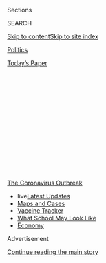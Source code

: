 <div id="app">

<div>

<div>

<div>

<div class="NYTAppHideMasthead css-1q2w90k e1suatyy0">

<div class="section css-ui9rw0 e1suatyy2">

<div class="css-eph4ug er09x8g0">

<div class="css-6n7j50">

</div>

<span class="css-1dv1kvn">Sections</span>

<div class="css-10488qs">

<span class="css-1dv1kvn">SEARCH</span>

</div>

[Skip to content](#site-content)[Skip to site
index](#site-index)

</div>

<div id="masthead-section-label" class="css-1wr3we4 eaxe0e00">

[Politics](https://www.nytimes.com/section/politics)

</div>

<div class="css-10698na e1huz5gh0">

</div>

</div>

<div id="masthead-bar-one" class="section hasLinks css-15hmgas e1csuq9d3">

<div class="css-uqyvli e1csuq9d0">

</div>

<div class="css-1uqjmks e1csuq9d1">

</div>

<div class="css-9e9ivx">

[](https://myaccount.nytimes.com/auth/login?response_type=cookie&client_id=vi)

</div>

<div class="css-1bvtpon e1csuq9d2">

[Today’s
Paper](https://www.nytimes.com/section/todayspaper)

</div>

</div>

</div>

</div>

<div data-aria-hidden="false">

<div id="site-content" data-role="main">

<div>

<div class="css-1aor85t" style="opacity:0.000000001;z-index:-1;visibility:hidden">

<div class="css-1hqnpie">

<div class="css-epjblv">

<span class="css-17xtcya">[Politics](/section/politics)</span><span class="css-x15j1o">|</span><span class="css-fwqvlz">Thomas
Massie, House’s ‘Mr. No,’ Tries to Force Vote on Coronavirus Aid
Bill</span>

</div>

<div class="css-k008qs">

<div class="css-1iwv8en">

<span class="css-18z7m18"></span>

<div>

</div>

</div>

<span class="css-1n6z4y">https://nyti.ms/2QKR1Eb</span>

<div class="css-1705lsu">

<div class="css-4xjgmj">

<div class="css-4skfbu" data-role="toolbar" data-aria-label="Social Media Share buttons, Save button, and Comments Panel with current comment count" data-testid="share-tools">

  - 
  - 
  - 
  - 
    
    <div class="css-6n7j50">
    
    </div>

  - 

</div>

</div>

</div>

</div>

</div>

</div>

<div id="NYT_TOP_BANNER_REGION" class="css-13pd83m">

<div>

<div id="styln-prism-menu-1592847958612" class="section interactive-content interactive-size-medium css-1edisqu">

<div class="css-17ih8de interactive-body">

<div id="scroll-container" class="css-1gj85ro">

[<span class="styln-title-wrap"><span class="css-1pje3qr">The
Coronavirus</span><span class="css-1pje3qr">
Outbreak</span></span>](https://www.nytimes.com/news-event/coronavirus?action=click&pgtype=Article&state=default&region=TOP_BANNER&context=storylines_menu)

  - <span class="css-kqxiym" data-emphasize="true">live</span>[Latest
    Updates](https://www.nytimes.com/2020/08/01/world/coronavirus-covid-19.html?action=click&pgtype=Article&state=default&region=TOP_BANNER&context=storylines_menu)
  - [Maps and
    Cases](https://www.nytimes.com/interactive/2020/us/coronavirus-us-cases.html?action=click&pgtype=Article&state=default&region=TOP_BANNER&context=storylines_menu)
  - [Vaccine
    Tracker](https://www.nytimes.com/interactive/2020/science/coronavirus-vaccine-tracker.html?action=click&pgtype=Article&state=default&region=TOP_BANNER&context=storylines_menu)
  - [What School May Look
    Like](https://www.nytimes.com/interactive/2020/07/29/us/schools-reopening-coronavirus.html?action=click&pgtype=Article&state=default&region=TOP_BANNER&context=storylines_menu)
  - [Economy](https://www.nytimes.com/live/2020/07/31/business/stock-market-today-coronavirus?action=click&pgtype=Article&state=default&region=TOP_BANNER&context=storylines_menu)

</div>

</div>

</div>

</div>

</div>

<div id="top-wrapper" class="css-1sy8kpn">

<div id="top-slug" class="css-l9onyx">

Advertisement

</div>

[Continue reading the main
story](#after-top)

<div class="ad top-wrapper" style="text-align:center;height:100%;display:block;min-height:250px">

<div id="top" class="place-ad" data-position="top" data-size-key="top">

</div>

</div>

<div id="after-top">

</div>

</div>

<div>

<div id="sponsor-wrapper" class="css-1hyfx7x">

<div id="sponsor-slug" class="css-19vbshk">

Supported by

</div>

[Continue reading the main
story](#after-sponsor)

<div id="sponsor" class="ad sponsor-wrapper" style="text-align:center;height:100%;display:block">

</div>

<div id="after-sponsor">

</div>

</div>

<div class="css-186x18t">

</div>

<div class="css-1vkm6nb ehdk2mb0">

# Thomas Massie, House’s ‘Mr. No,’ Tries to Force Vote on Coronavirus Aid Bill

</div>

The Kentucky libertarian’s tactics failed, but not before forcing
lawmakers back to the Capitol for passage of the $2 trillion coronavirus
stimulus package, infuriating them and President
Trump.

<div class="css-79elbk" data-testid="photoviewer-wrapper">

<div class="css-z3e15g" data-testid="photoviewer-wrapper-hidden">

</div>

<div class="css-1a48zt4 ehw59r15" data-testid="photoviewer-children">

![<span class="css-16f3y1r e13ogyst0" data-aria-hidden="true">Representative
Thomas Massie, Republican of Kentucky, has often been the only lawmaker
to oppose otherwise broadly supported
measures.</span><span class="css-cnj6d5 e1z0qqy90" itemprop="copyrightHolder"><span class="css-1ly73wi e1tej78p0">Credit...</span><span><span>Anna
Moneymaker/The New York
Times</span></span></span>](https://static01.nyt.com/images/2020/03/27/us/politics/27dc-virus-massie-sub/merlin_171040413_11f7f836-1309-4f46-8524-4ce048b7b866-articleLarge.jpg?quality=75&auto=webp&disable=upscale)

</div>

</div>

<div class="css-18e8msd">

<div class="css-vp77d3 epjyd6m0">

<div class="css-hus3qt ey68jwv0" data-aria-hidden="true">

[![Catie
Edmondson](https://static01.nyt.com/images/2019/11/20/us/politics/catie-edmonson-twitter-chatblog/catie-edmonson-twitter-chatblog-thumbLarge.png
"Catie Edmondson")](https://www.nytimes.com/by/catie-edmondson)

</div>

<div class="css-1baulvz">

By [<span class="css-1baulvz last-byline" itemprop="name">Catie
Edmondson</span>](https://www.nytimes.com/by/catie-edmondson)

</div>

</div>

  - 
    
    <div class="css-ld3wwf e16638kd2">
    
    March 27,
    2020
    
    </div>

  - 
    
    <div class="css-4xjgmj">
    
    <div class="css-d8bdto" data-role="toolbar" data-aria-label="Social Media Share buttons, Save button, and Comments Panel with current comment count" data-testid="share-tools">
    
      - 
      - 
      - 
      - 
        
        <div class="css-6n7j50">
        
        </div>
    
      - 
    
    </div>
    
    </div>

</div>

</div>

<div class="section meteredContent css-1r7ky0e" name="articleBody" itemprop="articleBody">

<div class="css-1fanzo5 StoryBodyCompanionColumn">

<div class="css-53u6y8">

WASHINGTON — When Representative Thomas Massie heard that House leaders
wanted to pass a [$2 trillion stimulus
measure](https://www.nytimes.com/2020/03/26/us/coronavirus-senate-stimulus-package.html?action=click&module=Top%20Stories&pgtype=Homepage&action=click&module=RelatedLinks&pgtype=Article)
to respond to the coronavirus without so much as a recorded vote, he
swung into outraged action.

He got into his black Tesla on Wednesday and began the drive from his
home in northeastern Kentucky to the Capitol, determined to object to
its quick passage and insist that lawmakers show up in person — in
defiance of public health advice — to register their support or
opposition.

“I came here to make sure our republic doesn’t die by unanimous consent
and empty chamber,” he said on the House floor on Friday.

Mr. Massie, the libertarian whose contrarian streak has earned him [the
moniker](https://www.politico.com/story/2013/01/kentucky-rep-earns-name-for-himself-by-voting-no-086318)
[“Mr. No,](https://www.youtube.com/watch?v=HTSqyyOC4Jc)” ultimately
failed when House leaders in both parties united to deflect his stunt,
assembling enough lawmakers in the chamber for a quorum and allowing
[the bill to pass by voice vote after
all](https://www.nytimes.com/2020/03/27/us/politics/coronavirus-house-voting.html).
President Trump signed the bill later in the afternoon, sending direct
payments and jobless aid to taxpayers, help to states and hospitals
battling the disease, and government bailouts to businesses battered by
the crisis.

</div>

</div>

<div class="css-1fanzo5 StoryBodyCompanionColumn">

<div class="css-53u6y8">

But putting down his one-man revolt required scores of House members to
scramble late Thursday to return to Washington from all corners of the
country, infuriated and terrified as they put their health on the line
amid a rapidly spreading pandemic to grudgingly board empty flights or
drive back to the Capitol.

Mr. Massie has never been one of the more beloved members of the House,
but on Friday, he became in short order its most reviled representative,
bringing together Democrats and Republicans — who had spent days
fighting bitterly over the economic aid bill — around shared contempt
for one man.

“Looks like a third rate Grandstander named @RepThomasMassie, a
Congressman from, unfortunately, a truly GREAT state, Kentucky, wants to
vote against the new Save Our Workers Bill in Congress,” [President
Trump wrote in his first of two Twitter
rebukes](https://twitter.com/realDonaldTrump/status/1243534441772974081),
in which he suggested that Mr. Massie should be expelled from the
Republican Party. “He just wants the
publicity.”

<div id="NYT_MAIN_CONTENT_1_REGION" class="css-9tf9ac">

<div>

<div id="styln-covid-updates-world" class="section interactive-content interactive-size-medium css-1ftcdic">

<div class="css-17ih8de interactive-body">

<div id="styln-briefing-block" data-asset-id="QXJ0aWNsZTpueXQ6Ly9hcnRpY2xlLzhiMjRmNTQ0LWVhMmUtNTlmNC1hMDZiLTM0YWI3YTlmN2E4YQ==">

<div class="briefing-block-header-section">

# [Latest Updates: Global Coronavirus Outbreak](https://www.nytimes.com/2020/08/01/world/coronavirus-covid-19.html?action=click&pgtype=Article&state=default&region=MAIN_CONTENT_1&context=storylines_live_updates)

<div class="briefing-block-ts">

Updated 2020-08-02T10:04:29.623Z

</div>

</div>

  - [The U.S. reels as July cases more than double the total of any
    other
    month.](https://www.nytimes.com/2020/08/01/world/coronavirus-covid-19.html?action=click&pgtype=Article&state=default&region=MAIN_CONTENT_1&context=storylines_live_updates#link-34047410)
  - [Top U.S. officials work to break an impasse over the federal
    jobless
    benefit.](https://www.nytimes.com/2020/08/01/world/coronavirus-covid-19.html?action=click&pgtype=Article&state=default&region=MAIN_CONTENT_1&context=storylines_live_updates#link-780ec966)
  - [Its outbreak untamed, Melbourne goes into even greater
    lockdown.](https://www.nytimes.com/2020/08/01/world/coronavirus-covid-19.html?action=click&pgtype=Article&state=default&region=MAIN_CONTENT_1&context=storylines_live_updates#link-2bc8948)

<div class="briefing-block-footer">

<div class="briefing-block-footer-meta">

[See more
updates](https://www.nytimes.com/2020/08/01/world/coronavirus-covid-19.html?action=click&pgtype=Article&state=default&region=MAIN_CONTENT_1&context=storylines_live_updates)

</div>

<div class="briefing-block-briefinglinks">

<span>More live coverage:</span>
[Markets](https://www.nytimes.com/live/2020/07/31/business/stock-market-today-coronavirus?action=click&pgtype=Article&state=default&region=MAIN_CONTENT_1&context=storylines_live_updates)

</div>

</div>

</div>

</div>

</div>

</div>

</div>

Not long after, John Kerry, the former secretary of state and Democratic
presidential nominee, [took to Twitter
himself](https://twitter.com/JohnKerry/status/1243552337429438464?s=20)
to declare that Mr. Massie “has tested positive for being an asshole,”
and should “be quarantined to prevent the spread of his massive
stupidity.”

“Never knew John Kerry had such a good sense of humor\!” [Mr. Trump
quipped](https://twitter.com/realDonaldTrump/status/1243572588200280064?s=20)
in a rare showing of bipartisan camaraderie. “Very impressed\!”

</div>

</div>

<div class="css-1fanzo5 StoryBodyCompanionColumn">

<div class="css-53u6y8">

A reporter happened upon a bipartisan venting of spleen against Mr.
Massie in the driveway outside the Capitol, in which Senator Dan
Sullivan, Republican of Alaska, was overheard telling Representative
Sean Patrick Maloney, Democrat of New York, of the Kentuckian: “What a
dumbass.”

“I can confirm that
[@RepThomasMassie](https://slack-redir.net/link?url=https%3A%2F%2Ftwitter.com%2FRepThomasMassie)
is indeed a dumbass,” [Mr. Maloney
tweeted](https://twitter.com/RepSeanMaloney/status/1243585547941154817?s=20),
confirming the conversation.

House leaders had planned to pass the mammoth government aid package by
voice vote in an effort to allow fewer representatives to return to
Washington, reducing the health risk to lawmakers. But that method can
be easily stymied by just one vocal objector, and despite
behind-the-scenes pleas delivered to the Kentucky Republican from
members of his own party, Mr. Massie refused to commit to allowing it.

That meant Democratic and Republican leaders, betting that Mr. Massie
would carry through on his threats, had to urge their members to come
back to the Capitol to form a quorum, even as public health officials
around the country advised against travel and large gatherings as a way
of slowing the spread of Covid-19, the disease caused by the
coronavirus.

They bet right.

</div>

</div>

<div class="css-cfo9c3">

</div>

<div class="css-1fanzo5 StoryBodyCompanionColumn">

<div class="css-53u6y8">

“The Constitution requires that a quorum of members be present to
conduct business in the House. Right now, millions of essential,
working-class Americans are still required to go to work during this
pandemic,” [Mr. Massie said in a lengthy
statement](https://twitter.com/RepThomasMassie/status/1243565643137454080?s=20)
on Friday morning announcing that he would force a vote. “Is it too much
to ask that the House do its job, just like the Senate did?”

A self-described constitutional conservative who has been known to sport
a tie bearing the Gadsden flag, Mr. Massie, 49, often takes lonely
stands. He routinely tweets contrarian takes using the hashtag
\#SassyWithMassie. In 2014, [Mr. Massie derailed a
bill](https://www.cincinnati.com/story/news/politics/2014/06/15/congressman-thinks-answer/10565771/)
the House was about to pass by voice vote to award an honor to the golf
legend Jack Nicklaus by demanding every lawmaker go on the record about
whether they supported such a commendation.

</div>

</div>

<div class="css-1fanzo5 StoryBodyCompanionColumn">

<div class="css-53u6y8">

Awarding a medal to Mr. Nicklaus, Mr. Massie argued, “is not a good use
of our resources,” adding that the golfer “didn’t die on the golf
course.”

His unwillingness to bend on even the smallest issue has charmed a slew
of powerful conservative groups, including the Club for Growth and
FreedomWorks. His closest friends on Capitol Hill are Representative
Justin Amash, the Republican turned independent from Michigan who is
also a frequent invoker of constitutional principle, and Senator Rand
Paul, Republican of
Kentucky.

<div id="NYT_MAIN_CONTENT_3_REGION" class="css-9tf9ac">

<div>

<div id="styln-prism-freeform-1594220623585" class="section interactive-content interactive-size-medium css-1ftcdic">

<div class="css-17ih8de interactive-body">

<div id="prism-freeform-block-62021" class="css-19mumt8" data-role="complementary" data-storyline="The Coronavirus Outbreak" data-truncated="true" tabindex="0">

<div class="css-a8d9oz">

<div class="css-eb027h">

[](https://www.nytimes.com/news-event/coronavirus?action=click&pgtype=Article&state=default&region=MAIN_CONTENT_3&context=storylines_faq)

### The Coronavirus Outbreak ›

#### Frequently Asked Questions

Updated July 27, 2020

  - #### Should I refinance my mortgage?
    
      - [It could be a good
        idea,](https://www.nytimes.com/article/coronavirus-money-unemployment.html?action=click&pgtype=Article&state=default&region=MAIN_CONTENT_3&context=storylines_faq)
        because mortgage rates have [never been
        lower.](https://www.nytimes.com/2020/07/16/business/mortgage-rates-below-3-percent.html?action=click&pgtype=Article&state=default&region=MAIN_CONTENT_3&context=storylines_faq)
        Refinancing requests have pushed mortgage applications to some
        of the highest levels since 2008, so be prepared to get in line.
        But defaults are also up, so if you’re thinking about buying a
        home, be aware that some lenders have tightened their standards.

  - #### What is school going to look like in September?
    
      - It is unlikely that many schools will return to a normal
        schedule this fall, requiring the grind of [online
        learning](https://www.nytimes.com/2020/06/05/us/coronavirus-education-lost-learning.html?action=click&pgtype=Article&state=default&region=MAIN_CONTENT_3&context=storylines_faq),
        [makeshift child
        care](https://www.nytimes.com/2020/05/29/us/coronavirus-child-care-centers.html?action=click&pgtype=Article&state=default&region=MAIN_CONTENT_3&context=storylines_faq)
        and [stunted
        workdays](https://www.nytimes.com/2020/06/03/business/economy/coronavirus-working-women.html?action=click&pgtype=Article&state=default&region=MAIN_CONTENT_3&context=storylines_faq)
        to continue. California’s two largest public school districts —
        Los Angeles and San Diego — said on July 13, that [instruction
        will be remote-only in the
        fall](https://www.nytimes.com/2020/07/13/us/lausd-san-diego-school-reopening.html?action=click&pgtype=Article&state=default&region=MAIN_CONTENT_3&context=storylines_faq),
        citing concerns that surging coronavirus infections in their
        areas pose too dire a risk for students and teachers. Together,
        the two districts enroll some 825,000 students. They are the
        largest in the country so far to abandon plans for even a
        partial physical return to classrooms when they reopen in
        August. For other districts, the solution won’t be an
        all-or-nothing approach. [Many
        systems](https://bioethics.jhu.edu/research-and-outreach/projects/eschool-initiative/school-policy-tracker/),
        including the nation’s largest, New York City, are devising
        [hybrid
        plans](https://www.nytimes.com/2020/06/26/us/coronavirus-schools-reopen-fall.html?action=click&pgtype=Article&state=default&region=MAIN_CONTENT_3&context=storylines_faq)
        that involve spending some days in classrooms and other days
        online. There’s no national policy on this yet, so check with
        your municipal school system regularly to see what is happening
        in your community.

  - #### Is the coronavirus airborne?
    
      - The coronavirus [can stay aloft for hours in tiny droplets in
        stagnant
        air](https://www.nytimes.com/2020/07/04/health/239-experts-with-one-big-claim-the-coronavirus-is-airborne.html?action=click&pgtype=Article&state=default&region=MAIN_CONTENT_3&context=storylines_faq),
        infecting people as they inhale, mounting scientific evidence
        suggests. This risk is highest in crowded indoor spaces with
        poor ventilation, and may help explain super-spreading events
        reported in meatpacking plants, churches and restaurants. [It’s
        unclear how often the virus is
        spread](https://www.nytimes.com/2020/07/06/health/coronavirus-airborne-aerosols.html?action=click&pgtype=Article&state=default&region=MAIN_CONTENT_3&context=storylines_faq)
        via these tiny droplets, or aerosols, compared with larger
        droplets that are expelled when a sick person coughs or sneezes,
        or transmitted through contact with contaminated surfaces, said
        Linsey Marr, an aerosol expert at Virginia Tech. Aerosols are
        released even when a person without symptoms exhales, talks or
        sings, according to Dr. Marr and more than 200 other experts,
        who [have outlined the evidence in an open letter to the World
        Health
        Organization](https://academic.oup.com/cid/article/doi/10.1093/cid/ciaa939/5867798).

  - #### What are the symptoms of coronavirus?
    
      - Common symptoms [include fever, a dry cough, fatigue and
        difficulty breathing or shortness of
        breath.](https://www.nytimes.com/article/symptoms-coronavirus.html?action=click&pgtype=Article&state=default&region=MAIN_CONTENT_3&context=storylines_faq)
        Some of these symptoms overlap with those of the flu, making
        detection difficult, but runny noses and stuffy sinuses are less
        common. [The C.D.C. has
        also](https://www.nytimes.com/2020/04/27/health/coronavirus-symptoms-cdc.html?action=click&pgtype=Article&state=default&region=MAIN_CONTENT_3&context=storylines_faq)
        added chills, muscle pain, sore throat, headache and a new loss
        of the sense of taste or smell as symptoms to look out for. Most
        people fall ill five to seven days after exposure, but symptoms
        may appear in as few as two days or as many as 14 days.

  - #### Does asymptomatic transmission of Covid-19 happen?
    
      - So far, the evidence seems to show it does. A widely cited
        [paper](https://www.nature.com/articles/s41591-020-0869-5)
        published in April suggests that people are most infectious
        about two days before the onset of coronavirus symptoms and
        estimated that 44 percent of new infections were a result of
        transmission from people who were not yet showing symptoms.
        Recently, a top expert at the World Health Organization stated
        that transmission of the coronavirus by people who did not have
        symptoms was “very rare,” [but she later walked back that
        statement.](https://www.nytimes.com/2020/06/09/world/coronavirus-updates.html?action=click&pgtype=Article&state=default&region=MAIN_CONTENT_3&context=storylines_faq#link-1f302e21)

<div id="styln-survey-component-62021" class="styln-survey-component" data-surveyname="faq" data-surveystoryline="coronavirus">

</div>

</div>

<div class="css-6mllg9">

</div>

<div class="css-pmm6ed">

<span class="css-5gimkt"></span>

</div>

</div>

</div>

</div>

</div>

</div>

</div>

Mr. Paul provoked the ire of his colleagues this week for continuing to
work in the Capitol while awaiting coronavirus test results that came
back as positive. (Mr. Massie, in a nod to his friendship with Mr. Paul,
for years sported [a “Stand With Rand” decal on his
Tesla](https://www.rollcall.com/2015/06/01/thomas-massie-talks-tesla/).)

But that approach found few admirers on Friday. [His primary race
challenger, Todd
McMurtry](https://www.politico.com/news/2020/01/31/thomas-massie-trump-110136),
who has accused Mr. Massie of being insufficiently supportive of Mr.
Trump, eagerly seized on the president’s comments, saying he agreed with
Mr. Trump’s
[assessment](https://twitter.com/realDonaldTrump/status/1243541556424048643?s=20)
that Mr. Massie was “a disaster for America.”

Nor were Mr. Massie’s colleagues — a majority of them older or with a
pre-existing health condition — amused. Many were privately terrified of
the health risks of traveling. Shingles and lice, one senior Democratic
aide said, were more popular than Mr. Massie.

The normally affable Representative Dean Phillips, Democrat of
Minnesota, [used
Twitter](https://twitter.com/RepDeanPhillips/status/1243296323312340992?s=20)
to confront him, tagging Mr. Massie in his broadside.

“If you intend to delay passage of
the[\#coronavirus](https://twitter.com/hashtag/coronavirus?src=hashtag_click)
relief bill tomorrow morning, please advise your 428 colleagues RIGHT
NOW,” Mr. Phillips wrote, “so we can book flights and expend \~$200,000
in taxpayer money to counter your principled but terribly misguided
stunt.”

</div>

</div>

<div class="css-1fanzo5 StoryBodyCompanionColumn">

<div class="css-53u6y8">

A handful of Mr. Massie’s allies defended him on Friday and directly
appealed to Mr. Trump.

Mr. Massie “is a good man and a solid conservative,” Representative Paul
Gosar, Republican of Arizona, [wrote on
Twitter](https://twitter.com/DrPaulGosar/status/1243546289175961608?s=20).
“He believes in the Constitution strongly.”

Mr. Gosar added: “We won’t always agree on strategy or policy. But he
doesn’t warrant this dressing down. Thomas—Hang tough brother.”

Representative Chip Roy, Republican of Texas, [told Mr. Trump on
Twitter](https://twitter.com/chiproytx/status/1243542668367613952?s=20)
to “back off.”

“He is defending the Constitution today by requiring a quorum,” Mr. Roy
wrote. “There’s nothing 3rd rate about that,
[@realDonaldTrump](https://twitter.com/realDonaldTrump/). I may miss
vote if he forces roll call (flights) but it will pass.”

But the overriding sentiment among lawmakers on Friday may have been
best put by Representative Peter T. King, Republican of New York, who
also aired his grievances on Twitter, even as he called passage of the
stimulus bill a “Victory for America.”

“Large number of Congress Members had to be in House Chamber and risk
infection to themselves & others because of 1 arrogant Member,” [Mr.
King
fumed](https://twitter.com/RepPeteKing/status/1243595215828549635?s=20).
“If anyone gets infected, blood is on
[@RepThomasMassie](https://twitter.com/RepThomasMassie)’s hands\!”

</div>

</div>

<div>

</div>

</div>

<div>

</div>

<div>

</div>

<div>

</div>

<div>

<div id="bottom-wrapper" class="css-1ede5it">

<div id="bottom-slug" class="css-l9onyx">

Advertisement

</div>

[Continue reading the main
story](#after-bottom)

<div id="bottom" class="ad bottom-wrapper" style="text-align:center;height:100%;display:block;min-height:90px">

</div>

<div id="after-bottom">

</div>

</div>

</div>

</div>

</div>

## Site Index

<div>

</div>

## Site Information Navigation

  - [© <span>2020</span> <span>The New York Times
    Company</span>](https://help.nytimes.com/hc/en-us/articles/115014792127-Copyright-notice)

<!-- end list -->

  - [NYTCo](https://www.nytco.com/)
  - [Contact
    Us](https://help.nytimes.com/hc/en-us/articles/115015385887-Contact-Us)
  - [Work with us](https://www.nytco.com/careers/)
  - [Advertise](https://nytmediakit.com/)
  - [T Brand Studio](http://www.tbrandstudio.com/)
  - [Your Ad
    Choices](https://www.nytimes.com/privacy/cookie-policy#how-do-i-manage-trackers)
  - [Privacy](https://www.nytimes.com/privacy)
  - [Terms of
    Service](https://help.nytimes.com/hc/en-us/articles/115014893428-Terms-of-service)
  - [Terms of
    Sale](https://help.nytimes.com/hc/en-us/articles/115014893968-Terms-of-sale)
  - [Site
    Map](https://spiderbites.nytimes.com)
  - [Help](https://help.nytimes.com/hc/en-us)
  - [Subscriptions](https://www.nytimes.com/subscription?campaignId=37WXW)

</div>

</div>

</div>

</div>
